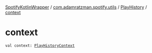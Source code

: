 [SpotifyKotlinWrapper](../../index.md) / [com.adamratzman.spotify.utils](../index.md) / [PlayHistory](index.md) / [context](./context.md)

# context

`val context: `[`PlayHistoryContext`](../-play-history-context/index.md)